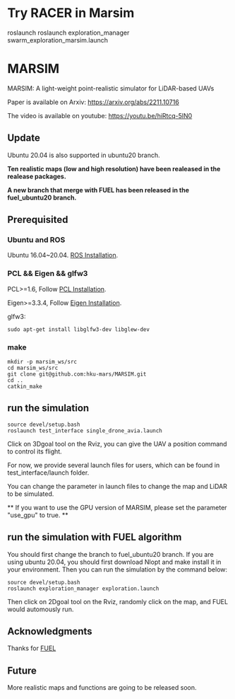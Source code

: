 # Try RACER in Marsim
roslaunch  roslaunch exploration_manager swarm_exploration_marsim.launch 
# MARSIM
MARSIM: A light-weight point-realistic simulator for LiDAR-based UAVs

Paper is available on Arxiv: https://arxiv.org/abs/2211.10716

The video is available on youtube: https://youtu.be/hiRtcq-5lN0

## Update

Ubuntu 20.04 is also supported in ubuntu20 branch.

**Ten realistic maps (low and high resolution) have been realeased in the realease packages.**

**A new branch that merge with FUEL has been released in the fuel_ubuntu20 branch.**

## Prerequisited

### Ubuntu and ROS

Ubuntu 16.04~20.04.  [ROS Installation](http://wiki.ros.org/ROS/Installation).

### PCL && Eigen && glfw3

PCL>=1.6, Follow [PCL Installation](https://pointclouds.org/). 

Eigen>=3.3.4, Follow [Eigen Installation](https://eigen.tuxfamily.org/index.php?title=Main_Page).

glfw3:
```
sudo apt-get install libglfw3-dev libglew-dev
```

### make
```
mkdir -p marsim_ws/src
cd marsim_ws/src
git clone git@github.com:hku-mars/MARSIM.git
cd ..
catkin_make
```

## run the simulation

```
source devel/setup.bash
roslaunch test_interface single_drone_avia.launch
```
Click on 3Dgoal tool on the Rviz, you can give the UAV a position command to control its flight.

For now, we provide several launch files for users, which can be found in test_interface/launch folder.

You can change the parameter in launch files to change the map and LiDAR to be simulated.

** If you want to use the GPU version of MARSIM, please set the parameter "use_gpu" to true. **

## run the simulation with FUEL algorithm

You should first change the branch to fuel_ubuntu20 branch. If you are using ubuntu 20.04, you should first download Nlopt and make install it in your environment. Then you can run the simulation by the command below:
```
source devel/setup.bash
roslaunch exploration_manager exploration.launch
```
Then click on 2Dgoal tool on the Rviz, randomly click on the map, and FUEL would automously run.

## Acknowledgments
Thanks for [FUEL](https://github.com/HKUST-Aerial-Robotics/FUEL.git)

## Future
More realistic maps and functions are going to be released soon.
